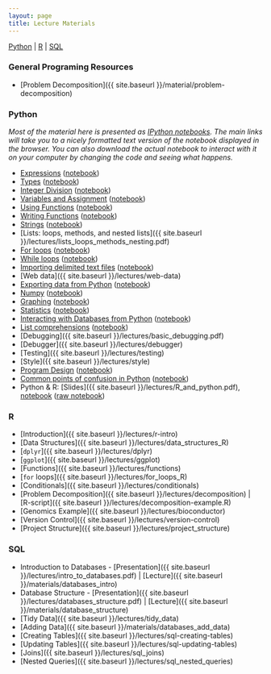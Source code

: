 ```yaml
---
layout: page
title: Lecture Materials
---
```

<a href="#Python">Python</a> | <a href="#R">R</a> | <a href="#SQL">SQL</a>

### General Programing Resources
- [Problem Decomposition]({{ site.baseurl }}/material/problem-decomposition)

### Python <a name="Python"></a>
*Most of the material here is presented as
[IPython notebooks](http://nbviewer.ipython.org/urls/raw.github.com/ethanwhite/progbio/master/ipynbs/ipython-notebook.ipynb).
The main links will take you to a nicely formatted text version of the notebook
displayed in the browser. You can also download the actual notebook to interact
with it on your computer by changing the code and seeing what happens.*

-   [Expressions](http://nbviewer.ipython.org/urls/github.com/ethanwhite/progbio/raw/master/ipynbs/expressions.ipynb)
    ([notebook](https://raw.github.com/ethanwhite/progbio/master/ipynbs/expressions.ipynb))
-   [Types](http://nbviewer.ipython.org/urls/github.com/ethanwhite/progbio/raw/master/ipynbs/types.ipynb)
    ([notebook](https://raw.github.com/ethanwhite/progbio/master/ipynbs/types.ipynb))
-   [Integer
    Division](http://nbviewer.ipython.org/urls/github.com/ethanwhite/progbio/raw/master/ipynbs/integer-division.ipynb)
    ([notebook](https://raw.github.com/ethanwhite/progbio/master/ipynbs/integer-division.ipynb))
-   [Variables and
    Assignment](http://nbviewer.ipython.org/urls/github.com/ethanwhite/progbio/raw/master/ipynbs/variables-assignment.ipynb)
    ([notebook](https://raw.github.com/ethanwhite/progbio/master/ipynbs/variables-assignment.ipynb))
-   [Using
    Functions](http://nbviewer.ipython.org/urls/github.com/ethanwhite/progbio/raw/master/ipynbs/functions-using.ipynb)
    ([notebook](https://raw.github.com/ethanwhite/progbio/master/ipynbs/functions-using.ipynb))
-   [Writing
    Functions](http://nbviewer.ipython.org/urls/github.com/ethanwhite/progbio/raw/master/ipynbs/functions-writing.ipynb)
    ([notebook](https://raw.github.com/ethanwhite/progbio/master/ipynbs/functions-writing.ipynb))
-   [Strings](http://nbviewer.ipython.org/urls/github.com/ethanwhite/progbio/raw/master/ipynbs/strings.ipynb)
    ([notebook](https://raw.github.com/ethanwhite/progbio/master/ipynbs/strings.ipynb))
-   [Lists: loops, methods, and nested
    lists]({{ site.baseurl }}/lectures/lists_loops_methods_nesting.pdf)
-   [For
    loops](http://nbviewer.ipython.org/urls/github.com/ethanwhite/progbio/raw/master/ipynbs/for-loops.ipynb)
    ([notebook](https://raw.github.com/ethanwhite/progbio/master/ipynbs/for-loops.ipynb))
-   [While
    loops](http://nbviewer.ipython.org/urls/github.com/ethanwhite/progbio/raw/master/ipynbs/while-loops.ipynb)
    ([notebook](https://raw.github.com/ethanwhite/progbio/master/ipynbs/while-loops.ipynb))
-   [Importing delimited text files](http://nbviewer.ipython.org/urls/github.com/ethanwhite/progbio/raw/master/ipynbs/import.ipynb)
    ([notebook](https://raw.github.com/ethanwhite/progbio/master/ipynbs/import.ipynb))
-   [Web data]({{ site.baseurl }}/lectures/web-data)
-   [Exporting data from Python](http://nbviewer.ipython.org/urls/github.com/ethanwhite/progbio/raw/master/ipynbs/export.ipynb)
    ([notebook](https://raw.github.com/ethanwhite/progbio/master/ipynbs/export.ipynb))
-   [Numpy](http://nbviewer.ipython.org/urls/github.com/ethanwhite/progbio/raw/master/ipynbs/numpy.ipynb)
    ([notebook](https://raw.github.com/ethanwhite/progbio/master/ipynbs/numpy.ipynb))
-   [Graphing](http://nbviewer.ipython.org/urls/github.com/ethanwhite/progbio/raw/master/ipynbs/matplotlib.ipynb)
    ([notebook](https://raw.github.com/ethanwhite/progbio/master/ipynbs/matplotlib.ipynb))
-   [Statistics](http://nbviewer.ipython.org/urls/github.com/ethanwhite/progbio/raw/master/ipynbs/statistics.ipynb)
    ([notebook](https://raw.github.com/ethanwhite/progbio/master/ipynbs/statistics.ipynb))
-   [Interacting with Databases from Python](http://nbviewer.ipython.org/urls/github.com/ethanwhite/progbio/raw/master/ipynbs/python-databases.ipynb)
    ([notebook](https://raw.github.com/ethanwhite/progbio/master/ipynbs/python-databases.ipynb))
-   [List comprehensions](http://nbviewer.ipython.org/urls/github.com/ethanwhite/progbio/raw/master/ipynbs/list-comprehensions.ipynb)
([notebook](https://raw.github.com/ethanwhite/progbio/master/ipynbs/list-comprehensions.ipynb))
-   [Debugging]({{ site.baseurl }}/lectures/basic_debugging.pdf)
-   [Debugger]({{ site.baseurl }}/lectures/debugger)
-   [Testing]({{ site.baseurl }}/lectures/testing)
-   [Style]({{ site.baseurl }}/lectures/style)
-   [Program Design](http://nbviewer.ipython.org/urls/github.com/ethanwhite/progbio/raw/master/ipynbs/design.ipynb)
    ([notebook](https://raw.github.com/ethanwhite/progbio/master/ipynbs/design.ipynb))
-   [Common points of confusion in Python](http://nbviewer.ipython.org/urls/github.com/ethanwhite/progbio/raw/master/ipynbs/common-confusions.ipynb)
    ([notebook](https://raw.github.com/ethanwhite/progbio/master/ipynbs/common-confusions.ipynb))
-   Python & R:
    [Slides]({{ site.baseurl }}/lectures/R_and_python.pdf),
    [notebook](http://nbviewer.ipython.org/url/raw.github.com/ethanwhite/progbio/master/lectures/rpy2_demo.ipynb)
    ([raw notebook](https://raw.github.com/ethanwhite/progbio/master/lectures/rpy2_demo.ipynb))

### R <a name="R"></a>

- [Introduction]({{ site.baseurl }}/lectures/r-intro)
- [Data Structures]({{ site.baseurl }}/lectures/data_structures_R)
- [`dplyr`]({{ site.baseurl }}/lectures/dplyr)
- [`ggplot`]({{ site.baseurl }}/lectures/ggplot)
- [Functions]({{ site.baseurl }}/lectures/functions)
- [`for` loops]({{ site.baseurl }}/lectures/for_loops_R)
- [Conditionals]({{ site.baseurl }}/lectures/conditionals)
- [Problem Decomposition]({{ site.baseurl }}/lectures/decomposition) | [R-script]({{ site.baseurl }}/lectures/decomposition-example.R)
- [Genomics Example]({{ site.baseurl }}/lectures/bioconductor)
- [Version Control]({{ site.baseurl }}/lectures/version-control)
- [Project Structure]({{ site.baseurl }}/lectures/project_structure)


### SQL <a name="SQL"></a>

- Introduction to Databases - [Presentation]({{ site.baseurl }}/lectures/intro_to_databases.pdf) | [Lecture]({{ site.baseurl }}/materials/databases_intro)
- Database Structure - [Presentation]({{ site.baseurl }}/lectures/databases_structure.pdf) | [Lecture]({{ site.baseurl }}/materials/database_structure)
- [Tidy Data]({{ site.baseurl }}/lectures/tidy_data)
- [Adding Data]({{ site.baseurl }}/materials/databases_add_data)
- [Creating Tables]({{ site.baseurl }}/lectures/sql-creating-tables)
- [Updating Tables]({{ site.baseurl }}/lectures/sql-updating-tables)
- [Joins]({{ site.baseurl }}/lectures/sql_joins)
- [Nested Queries]({{ site.baseurl }}/lectures/sql_nested_queries)




